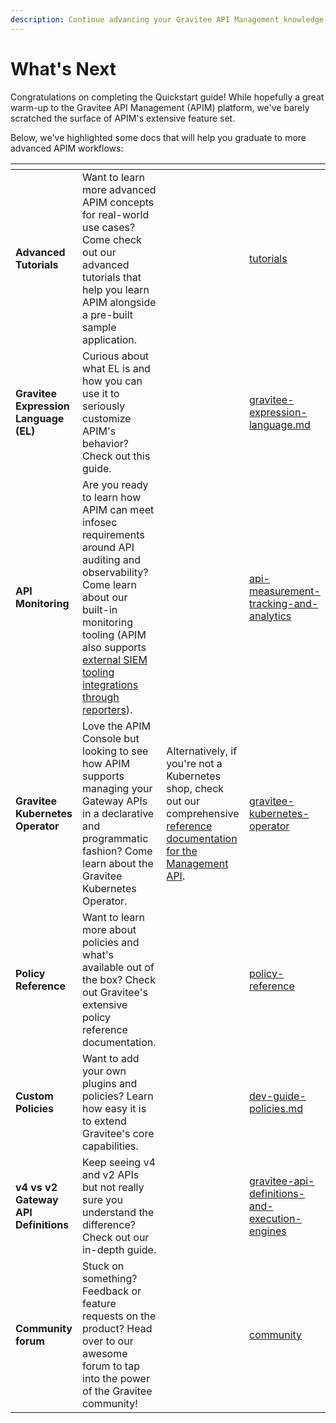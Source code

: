 ```yaml
---
description: Continue advancing your Gravitee API Management knowledge
---
```


# What's Next

Congratulations on completing the Quickstart guide! While hopefully a great warm-up to the Gravitee API Management (APIM) platform, we've barely scratched the surface of APIM's extensive feature set.&#x20;

Below, we've highlighted some docs that will help you graduate to more advanced APIM workflows:

<table data-card-size="large" data-view="cards"><thead><tr><th></th><th></th><th></th><th data-hidden data-card-target data-type="content-ref"></th></tr></thead><tbody><tr><td><strong>Advanced Tutorials</strong></td><td>Want to learn more advanced APIM concepts for real-world use cases? Come check out our advanced tutorials that help you learn APIM alongside a pre-built sample application.</td><td></td><td><a href="../tutorials/">tutorials</a></td></tr><tr><td><strong>Gravitee Expression Language (EL)</strong></td><td>Curious about what EL is and how you can use it to seriously customize APIM's behavior? Check out this guide.</td><td></td><td><a href="../../guides/gravitee-expression-language.md">gravitee-expression-language.md</a></td></tr><tr><td><strong>API Monitoring</strong></td><td>Are you ready to learn how APIM can meet infosec requirements around API auditing and observability? Come learn about our built-in monitoring tooling (APIM also supports <a href="../configuration/configure-reporters/">external SIEM tooling integrations through reporters</a>).</td><td></td><td><a href="../../guides/api-measurement-tracking-and-analytics/">api-measurement-tracking-and-analytics</a></td></tr><tr><td><strong>Gravitee Kubernetes Operator</strong></td><td>Love the APIM Console but looking to see how APIM supports managing your Gateway APIs in a declarative and programmatic fashion? Come learn about the Gravitee Kubernetes Operator.</td><td>Alternatively, if you're not a Kubernetes shop, check out our comprehensive <a href="../../reference/management-api-reference.md">reference documentation for the Management API</a>.</td><td><a href="../../guides/gravitee-kubernetes-operator/">gravitee-kubernetes-operator</a></td></tr><tr><td><strong>Policy Reference</strong></td><td>Want to learn more about policies and what's available out of the box? Check out Gravitee's extensive policy reference documentation.</td><td></td><td><a href="../../reference/policy-reference/">policy-reference</a></td></tr><tr><td><strong>Custom Policies</strong></td><td>Want to add your own plugins and policies? Learn how easy it is to extend Gravitee's core capabilities.</td><td></td><td><a href="../../guides/developer-contributions/dev-guide-policies.md">dev-guide-policies.md</a></td></tr><tr><td><strong>v4 vs v2 Gateway API Definitions</strong></td><td>Keep seeing v4 and v2 APIs but not really sure you understand the difference? Check out our in-depth guide.</td><td></td><td><a href="../../overview/gravitee-api-definitions-and-execution-engines/">gravitee-api-definitions-and-execution-engines</a></td></tr><tr><td><strong>Community forum</strong></td><td>Stuck on something? Feedback or feature requests on the product? Head over to our awesome forum to tap into the power of the Gravitee community!</td><td></td><td><a href="../../community-and-support/community/">community</a></td></tr></tbody></table>

